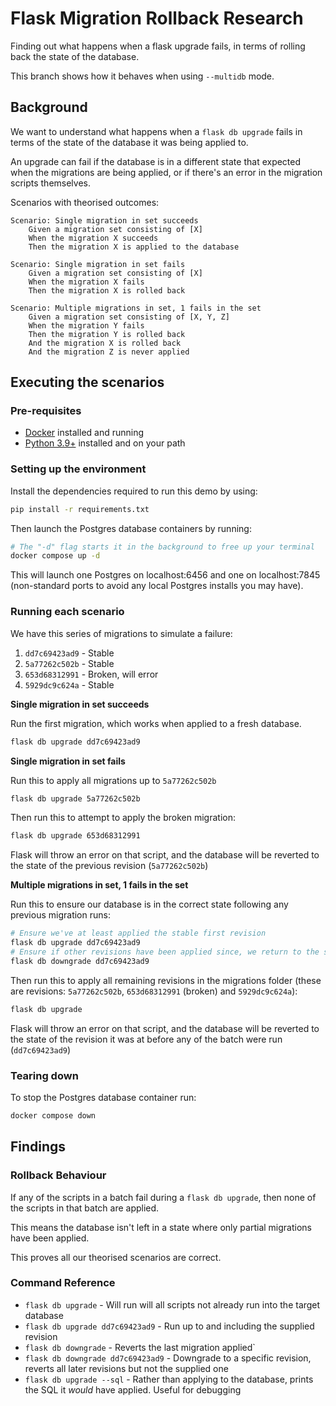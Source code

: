 # Flask Migration Rollback Research

Finding out what happens when a flask upgrade fails, in terms of rolling back the state of the database.

This branch shows how it behaves when using `--multidb` mode.

## Background

We want to understand what happens when a `flask db upgrade` fails in terms of the state of the database it
was being applied to.

An upgrade can fail if the database is in a different state that expected when the migrations are being applied,
or if there's an error in the migration scripts themselves.

Scenarios with theorised outcomes:

```gherkin
Scenario: Single migration in set succeeds
    Given a migration set consisting of [X]
    When the migration X succeeds
    Then the migration X is applied to the database
    
Scenario: Single migration in set fails
    Given a migration set consisting of [X]
    When the migration X fails
    Then the migration X is rolled back
    
Scenario: Multiple migrations in set, 1 fails in the set
    Given a migration set consisting of [X, Y, Z]
    When the migration Y fails
    Then the migration Y is rolled back
    And the migration X is rolled back
    And the migration Z is never applied
```

## Executing the scenarios

### Pre-requisites

* [Docker](https://www.docker.com/) installed and running
* [Python 3.9+](https://www.python.org/downloads/) installed and on your path

### Setting up the environment

Install the dependencies required to run this demo by using:

```bash
pip install -r requirements.txt
```

Then launch the Postgres database containers by running:

```bash
# The "-d" flag starts it in the background to free up your terminal
docker compose up -d
```

This will launch one Postgres on localhost:6456 and one on localhost:7845 
(non-standard ports to avoid any local Postgres installs you may have).

### Running each scenario

We have this series of migrations to simulate a failure:

1. `dd7c69423ad9` - Stable
2. `5a77262c502b` - Stable
3. `653d68312991` - Broken, will error
4. `5929dc9c624a` - Stable

**Single migration in set succeeds**

Run the first migration, which works when applied to a fresh database.

```bash
flask db upgrade dd7c69423ad9
```

**Single migration in set fails**

Run this to apply all migrations up to `5a77262c502b`

```bash
flask db upgrade 5a77262c502b
```

Then run this to attempt to apply the broken migration:

```bash
flask db upgrade 653d68312991
```

Flask will throw an error on that script, and the database will be 
reverted to the state of the previous revision (`5a77262c502b`)

**Multiple migrations in set, 1 fails in the set**

Run this to ensure our database is in the correct state following any previous migration runs:

```bash
# Ensure we've at least applied the stable first revision
flask db upgrade dd7c69423ad9
# Ensure if other revisions have been applied since, we return to the stable revision
flask db downgrade dd7c69423ad9
```

Then run this to apply all remaining revisions in the migrations folder 
(these are revisions: `5a77262c502b`, `653d68312991` (broken) and `5929dc9c624a`):

```bash
flask db upgrade
```

Flask will throw an error on that script, and the database will be 
reverted to the state of the revision it was at before any of the batch were run (`dd7c69423ad9`)

### Tearing down

To stop the Postgres database container run:

```bash
docker compose down
```

## Findings

### Rollback Behaviour

If any of the scripts in a batch fail during a `flask db upgrade`, then none of the scripts in that batch are applied.

This means the database isn't left in a state where only partial migrations have been applied.

This proves all our theorised scenarios are correct.

### Command Reference

* `flask db upgrade` - Will run will all scripts not already run into the target database
* `flask db upgrade dd7c69423ad9` - Run up to and including the supplied revision
* `flask db downgrade` - Reverts the last migration applied`
* `flask db downgrade dd7c69423ad9` - Downgrade to a specific revision, reverts all later revisions but not the supplied one
* `flask db upgrade --sql` - Rather than applying to the database, prints the SQL it _would_ have applied. Useful for debugging